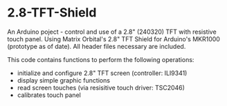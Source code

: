 # 2.8-TFT-Shield
An Arduino poject - control and use of a 2.8" (240320) TFT with resistive touch panel. Using Matrix Orbital's 2.8" TFT Shield for Arduino's MKR1000 (prototype as of date). All header files necessary are included.

This code contains functions to perform the following operations:
- initialize and configure 2.8" TFT screen (controller: ILI9341)
- display simple graphic functions 
- read screen touches (via resisitive touch driver: TSC2046)
- calibrates touch panel
